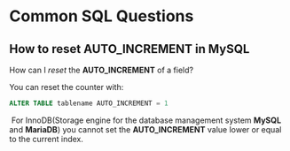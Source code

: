# Common SQL Questions

## How to reset AUTO_INCREMENT in MySQL

How can I *reset* the **AUTO_INCREMENT** of a field?

You can reset the counter with:

```sql
ALTER TABLE tablename AUTO_INCREMENT = 1
```

​	For InnoDB(Storage engine for the database management system **MySQL** and **MariaDB**) you cannot set the **AUTO_INCREMENT** value lower or equal to the current index.